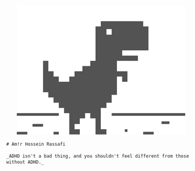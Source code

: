 <p align="center">
    <img src="./dino.gif">

    # Am!r Hossein Rassafi

    _ADHD isn't a bad thing, and you shouldn't feel different from those without ADHD._

</p>
